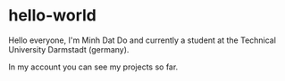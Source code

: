 # hello-world
Hello everyone, I'm Minh Dat Do and currently a student at the Technical University Darmstadt (germany).

In my account you can see my projects so far.
